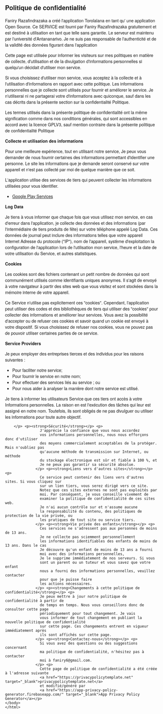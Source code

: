 <html>
    <head>
      <meta charset='utf-8'>
      <meta name='viewport' content='width=device-width'>
      <title>Privacy Policy</title>
      <style> body { font-family: 'Helvetica Neue', Helvetica, Arial, sans-serif; padding:1em; } </style>
    </head>
    <body>
    <h2>Politique de confidentialité</h2> <p>
                    Faniry Razafindrazaka a créé l'application Torolalana en tant qu'
                    une application Open Source. Ce SERVICE est fourni par
                    Faniry Razafindrazaka gratuitement et est destiné à
                    utilisation en tant que telle sans garantie.
                    Le serveur est maintenu par l'université d'Antananarivo. Je ne suis pas responsable de l'authenticité et de la validité des données figurant dans l'application
                  </p> <p>
                    Cette page est utilisée pour informer les visiteurs sur
                    mes politiques en matière de collecte, d'utilisation et de
                    la divulgation d'informations personnelles si quelqu'un décidait d'utiliser
                    mon service.
                  </p> <p>
                    Si vous choisissez d'utiliser mon service, vous acceptez
                    à la collecte et à l'utilisation d'informations en rapport avec cette
                    politique. Les informations personnelles que je collecte sont
                    utilisés pour fournir et améliorer le service.
                    Je n'utiliserai ni ne partagerai votre
                    d'informations avec quiconque, sauf dans les cas décrits dans la présente section sur la confidentialité
                    Politique.
                  </p> <p>
                    Les termes utilisés dans la présente politique de confidentialité ont la même signification
                    comme dans nos conditions générales, qui sont accessibles en accord avec la licence GPLV3, sauf mention contraire dans la présente politique de confidentialité
                    Politique
                  </p> <p><strong>Collecte et utilisation des informations</strong></p> <p>
                    Pour une meilleure expérience, tout en utilisant notre service,
                    Je peux vous demander de nous fournir certaines
                    des informations permettant d'identifier une personne. Le site
                    les informations que je demande seront
                    conservé sur votre appareil et n'est pas collecté par moi de quelque manière que ce soit.
                  </p> <div><p>
                      L'application utilise des services de tiers qui peuvent collecter
                    les informations utilisées pour vous identifier.
                    </p> <ul><li><a href="https://www.google.com/policies/privacy/" target="_blank">Google Play Services</a></li><!----><!----><!----><!----><!----><!----><!----><!----><!----><!----></ul></div> <p><strong>Log Data</strong></p> <p>
                    Je tiens à vous informer que chaque fois que
                    vous utilisez mon service, en cas d'erreur dans l'application,  je collecte des données et des informations (par l'intermédiaire de tiers
                    produits de fête) sur votre téléphone appelé Log Data. Ces données de journal
                    peut inclure des informations telles que votre appareil Internet
                    Adresse du protocole ("IP"), nom de l'appareil, système d'exploitation
                    la configuration de l'application lors de l'utilisation
                    mon service, l'heure et la date de votre utilisation du
                    Service, et autres statistiques.
                  </p> <p><strong>Cookies</strong></p> <p>
                    Les cookies sont des fichiers contenant un petit nombre de données qui sont
                    communément utilisés comme identifiants uniques anonymes. Il s'agit de
                    envoyé à votre navigateur à partir des sites web que vous visitez et
                    sont stockées dans la mémoire interne de votre appareil.
                  </p> <p>
                    Ce Service n'utilise pas explicitement ces "cookies".
                    Cependant, l'application peut utiliser des codes et des bibliothèques de tiers qui
                    utiliser des "cookies" pour collecter des informations et améliorer leur
                    services. Vous avez la possibilité d'accepter ou de refuser
                    ces cookies et savoir quand un cookie est envoyé à votre
                    dispositif. Si vous choisissez de refuser nos cookies, vous ne pouvez pas
                    de pouvoir utiliser certaines parties de ce service.
                  </p> <p><strong>Service Providers</strong></p> <p>
                    Je peux employer des entreprises tierces
                    et des individus pour les raisons suivantes :
                  </p> <ul><li>Pour faciliter notre service;</li> <li>Pour fournir le service en notre nom;</li> <li>Pour effectuer des services liés au service ; ou</li> <li>Pour nous aider à analyser la manière dont notre service est utilisé.</li></ul> <p>
                    Je tiens à informer les utilisateurs
                    Service que ces tiers ont accès à votre
                    Informations personnelles. La raison en est l'exécution des tâches
                    qui leur est assigné en notre nom. Toutefois, ils sont obligés
                    de ne pas divulguer ou utiliser les informations pour toute autre
                    objectif.
                  
        </p> <p><strong>Sécurité</strong></p> <p>
                    J'apprécie la confiance que vous nous accordez
                    vos informations personnelles, nous nous efforçons donc d'utiliser
                    des moyens commercialement acceptables de la protéger. Mais n'oubliez pas
                    qu'aucune méthode de transmission sur Internet, ou méthode
                    du stockage électronique est sûr et fiable à 100 %, et
                    Je ne peux pas garantir sa sécurité absolue.
                  </p> <p><strong>Liens vers d'autres sites</strong></p> <p>
                    Ce service peut contenir des liens vers d'autres sites. Si vous cliquez sur
                    sur un lien tiers, vous serez dirigé vers ce site.
                    Notez que ces sites externes ne sont pas exploités par
                    moi. Par conséquent, je vous conseille vivement de
                    examiner la politique de confidentialité de ces sites web.
                    Je n'ai aucun contrôle sur et n'assume aucune
                    la responsabilité du contenu, des politiques de protection de la vie privée, ou
                    les pratiques de tout site ou service tiers.
                  </p> <p><strong>Vie privée des enfants</strong></p> <p>
                    Ces services ne s'adressent pas aux personnes de moins de 13 ans.
                    Je ne collecte pas sciemment personnellement
                    les informations identifiables des enfants de moins de 13 ans. Dans le cas
                    Je découvre qu'un enfant de moins de 13 ans a fourni
                    moi avec des informations personnelles,
                    Je le supprime immédiatement de nos serveurs. Si vous
                    sont un parent ou un tuteur et vous savez que votre enfant
                    nous a fourni des informations personnelles, veuillez contacter
                    pour que je puisse faire
                    les actions nécessaires.
                  </p> <p><strong>Changements à cette politique de confidentialité</strong></p> <p>
                    Je peux mettre à jour notre politique de confidentialité à partir de
                    de temps en temps. Nous vous conseillons donc de consulter cette page
                    périodiquement pour tout changement. Je vais
                    vous informer de tout changement en publiant la nouvelle politique de confidentialité
                    sur cette page. Ces changements entrent en vigueur immédiatement après
                    ils sont affichés sur cette page.
                  </p> <p><strong>Contactez-nous</strong></p> <p>
                    Si vous avez des questions ou des suggestions concernant
                    ma politique de confidentialité, n'hésitez pas à contacter
                    moi à faniry6@gmail.com.
                  </p> <p>
                    Cette page de politique de confidentialité a été créée à l'adresse suivante
                    <a href="https://privacypolicytemplate.net" target="_blank">privacypolicytemplate.net</a>
                    et modifié/généré par
                    <a href="https://app-privacy-policy-generator.firebaseapp.com/" target="_blank">App Privacy Policy Generator</a></p>
    </body>
    </html>
